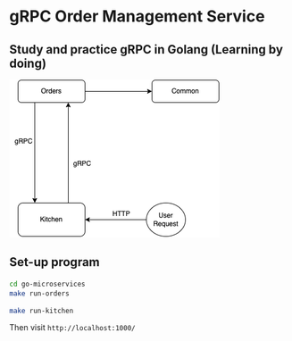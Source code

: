 # gRPC Order Management Service

## Study and practice gRPC in Golang (Learning by doing)

![](diagram.png)

## Set-up program

```bash
cd go-microservices
make run-orders
```

```bash
make run-kitchen
```

Then visit `http://localhost:1000/`
